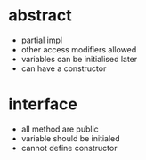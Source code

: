 # abstract 
 - partial impl
 - other access modifiers allowed
 - variables can be initialised later
 - can have a constructor
# interface 
 - all method are public
 - variable should be initialed
 - cannot define constructor